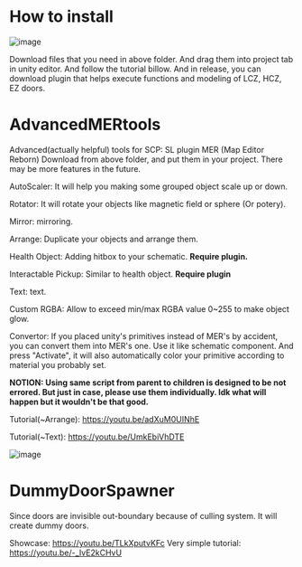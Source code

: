 # How to install
![image](https://github.com/MujisongPlay/AdvancedMERtools/assets/96275409/776bc68f-2dbb-4c1f-8e22-240943b4597b)

Download files that you need in above folder. And drag them into project tab in unity editor. And follow the tutorial billow.
And in release, you can download plugin that helps execute functions and modeling of LCZ, HCZ, EZ doors.

# AdvancedMERtools
Advanced(actually helpful) tools for SCP: SL plugin MER (Map Editor Reborn)
Download from above folder, and put them in your project. There may be more features in the future.

AutoScaler: It will help you making some grouped object scale up or down.

Rotator: It will rotate your objects like magnetic field or sphere (Or potery).

Mirror: mirroring.

Arrange: Duplicate your objects and arrange them.

Health Object: Adding hitbox to your schematic. **Require plugin.**

Interactable Pickup: Similar to health object. **Require plugin**

Text: text.

Custom RGBA: Allow to exceed min/max RGBA value 0~255 to make object glow.

Convertor: If you placed unity's primitives instead of MER's by accident, you can convert them into MER's one. Use it like schematic component. And press "Activate", it will also automatically color your primitive according to material you probably set.

**NOTION: Using same script from parent to children is designed to be not errored. But just in case, please use them individually. Idk what will happen but it wouldn't be that good.**

Tutorial(~Arrange): https://youtu.be/adXuM0UINhE

Tutorial(~Text): https://youtu.be/UmkEbiVhDTE

![image](https://github.com/MujisongPlay/AdvancedMERtools/assets/96275409/3249ec64-4bfc-4071-98fb-51d1052cc8e6)

# DummyDoorSpawner

Since doors are invisible out-boundary because of culling system. It will create dummy doors.

Showcase: https://youtu.be/TLkXputvKFc
Very simple tutorial: https://youtu.be/-_IvE2kCHvU
